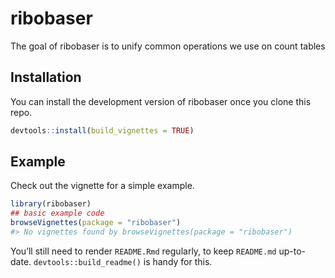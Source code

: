 
<!-- README.md is generated from README.Rmd. Please edit that file -->

# ribobaser

<!-- badges: start -->
<!-- badges: end -->

The goal of ribobaser is to unify common operations we use on count
tables

## Installation

You can install the development version of ribobaser once you clone this
repo.

``` r
devtools::install(build_vignettes = TRUE)
```

## Example

Check out the vignette for a simple example.

``` r
library(ribobaser)
## basic example code
browseVignettes(package = "ribobaser")
#> No vignettes found by browseVignettes(package = "ribobaser")
```

You’ll still need to render `README.Rmd` regularly, to keep `README.md`
up-to-date. `devtools::build_readme()` is handy for this.
